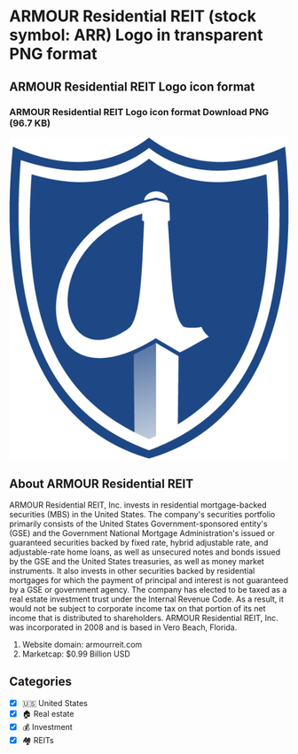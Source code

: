 # ARMOUR Residential REIT (stock symbol: ARR) Logo in transparent PNG format

## ARMOUR Residential REIT Logo icon format

### ARMOUR Residential REIT Logo icon format Download PNG (96.7 KB)

![ARMOUR Residential REIT Logo icon format Download PNG (96.7 KB)](/img/orig/ARR-516ee243.png)

## About ARMOUR Residential REIT

ARMOUR Residential REIT, Inc. invests in residential mortgage-backed securities (MBS) in the United States. The company's securities portfolio primarily consists of the United States Government-sponsored entity's (GSE) and the Government National Mortgage Administration's issued or guaranteed securities backed by fixed rate, hybrid adjustable rate, and adjustable-rate home loans, as well as unsecured notes and bonds issued by the GSE and the United States treasuries, as well as money market instruments. It also invests in other securities backed by residential mortgages for which the payment of principal and interest is not guaranteed by a GSE or government agency. The company has elected to be taxed as a real estate investment trust under the Internal Revenue Code. As a result, it would not be subject to corporate income tax on that portion of its net income that is distributed to shareholders. ARMOUR Residential REIT, Inc. was incorporated in 2008 and is based in Vero Beach, Florida.

1. Website domain: armourreit.com
2. Marketcap: $0.99 Billion USD


## Categories
- [x] 🇺🇸 United States
- [x] 🏠 Real estate
- [x] 💰 Investment
- [x] 🏘️ REITs
